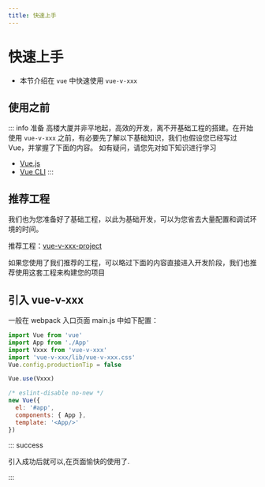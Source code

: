 ```yaml
---
title: 快速上手
---
```


# 快速上手

- 本节介绍在 `vue` 中快速使用 `vue-v-xxx`

## 使用之前

::: info 准备
高楼大厦并非平地起，高效的开发，离不开基础工程的搭建。在开始使用 `vue-v-xxx` 之前，有必要先了解以下基础知识，我们也假设您已经写过 Vue，并掌握了下面的内容。
如有疑问，请您先对如下知识进行学习

- [Vue.js](https://cn.vuejs.org/v2/guide/index.html)
- [Vue CLI](https://cli.vuejs.org/zh/)
  :::

## 推荐工程

我们也为您准备好了基础工程，以此为基础开发，可以为您省去大量配置和调试环境的时间。

推荐工程：[vue-v-xxx-project](https://github.com/xkloveme/vue-v-xxx-project.git)

如果您使用了我们推荐的工程，可以略过下面的内容直接进入开发阶段，我们也推荐使用这套工程来构建您的项目

## 引入 vue-v-xxx

一般在 webpack 入口页面 main.js 中如下配置：

```js
import Vue from 'vue'
import App from './App'
import Vxxx from 'vue-v-xxx'
import 'vue-v-xxx/lib/vue-v-xxx.css'
Vue.config.productionTip = false

Vue.use(Vxxx)

/* eslint-disable no-new */
new Vue({
  el: '#app',
  components: { App },
  template: '<App/>'
})
```

::: success

引入成功后就可以,在页面愉快的使用了.

:::

